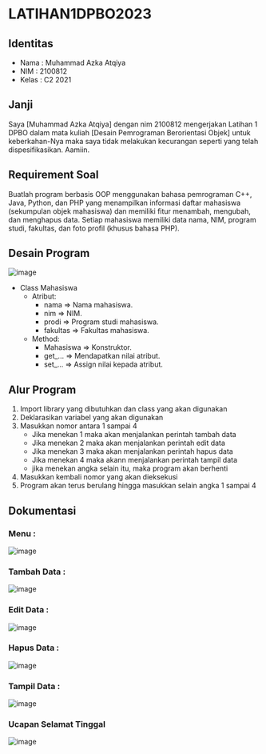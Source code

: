 # LATIHAN1DPBO2023
## Identitas
- Nama  : Muhammad Azka Atqiya
- NIM   : 2100812
- Kelas : C2 2021
## Janji
Saya [Muhammad Azka Atqiya] dengan nim 2100812 mengerjakan Latihan 1 DPBO dalam mata kuliah [Desain Pemrograman Berorientasi Objek] untuk keberkahan-Nya maka saya tidak melakukan kecurangan seperti yang telah dispesifikasikan. Aamiin.
## Requirement Soal
Buatlah program berbasis OOP menggunakan bahasa pemrograman C++, Java, Python, dan PHP yang menampilkan informasi daftar mahasiswa (sekumpulan objek mahasiswa) dan memiliki fitur menambah, mengubah, dan menghapus data. Setiap mahasiswa memiliki data nama, NIM, program studi, fakultas, dan foto profil (khusus bahasa PHP).
## Desain Program
![image](https://user-images.githubusercontent.com/90915678/219048420-5a545f53-1f75-46e1-b9b8-d3265b184a3a.png)
- Class Mahasiswa 
  - Atribut:
    - nama => Nama mahasiswa. 
    - nim => NIM. 
    - prodi => Program studi mahasiswa. 
    - fakultas => Fakultas mahasiswa. 
  - Method:<br>
    - Mahasiswa => Konstruktor.
    - get_... => Mendapatkan nilai atribut.
    - set_... => Assign nilai kepada atribut.
## Alur Program
1. Import library yang dibutuhkan dan class yang akan digunakan
2. Deklarasikan variabel yang akan digunakan
3. Masukkan nomor antara 1 sampai 4
   - Jika menekan 1 maka akan menjalankan perintah tambah data
   - Jika menekan 2 maka akan menjalankan perintah edit data
   - Jika menekan 3 maka akan menjalankan perintah hapus data
   - Jika menekan 4 maka akann menjalankan perintah tampil data
   - jika menekan angka selain itu, maka program akan berhenti
4. Masukkan kembali nomor yang akan dieksekusi
5. Program akan terus berulang hingga masukkan selain angka 1 sampai 4
## Dokumentasi
### Menu :
![image](https://user-images.githubusercontent.com/90915678/219048921-e775e2e4-8904-4965-9d09-3af86bbd3239.png)
### Tambah Data :
![image](https://user-images.githubusercontent.com/90915678/219049264-bc3912b5-c917-4781-a4b2-fc166bd057e1.png)
### Edit Data :
![image](https://user-images.githubusercontent.com/90915678/219049422-57f48a3b-2f63-4cf6-8f99-aaba3650d936.png)
### Hapus Data :
![image](https://user-images.githubusercontent.com/90915678/219049692-4e52c161-b62f-4ff1-8d47-eebacc7265ae.png)
### Tampil Data :
![image](https://user-images.githubusercontent.com/90915678/219049629-e2847d96-db53-4e53-abcf-f80d519eb827.png)
### Ucapan Selamat Tinggal
![image](https://user-images.githubusercontent.com/90915678/219049777-47172415-9472-47ae-b6fe-b5d8169b15b1.png)


